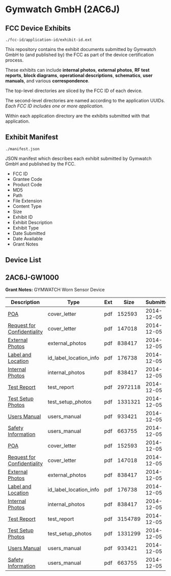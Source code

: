 # Gymwatch GmbH (2AC6J)
## FCC Device Exhibits

```
./fcc-id/application-id/exhibit-id.ext
```

This repository contains the exhibit documents submitted by Gymwatch GmbH to (and published by) the FCC as part of the device certification process.

These exhibits can include **internal photos**, **external photos**, **RF test reports**, **block diagrams**, **operational descriptions**, **schematics**, **user manuals**, and various **correspondence**.

The top-level directories are sliced by the FCC ID of each device.

The second-level directories are named according to the application UUIDs. *Each FCC ID includes one or more application.*

Within each application directory are the exhibits submitted with that application. 

## Exhibit Manifest

```
./manifest.json
```

JSON manifest which describes each exhibit submitted by Gymwatch GmbH and published by the FCC.

- FCC ID
- Grantee Code
- Product Code
- MD5
- Path
- File Extension
- Content Type
- Size
- Exhibit ID
- Exhibit Description
- Exhibit Type
- Date Submitted
- Date Available
- Grant Notes

## Device List
## 2AC6J-GW1000
**Grant Notes:** GYMWATCH Worn Sensor Device

| Description | Type | Ext | Size | Submitted | Available |
| ----------- | ---- | --- | ---- | --------- | --------- |
| [POA](2AC6J-GW1000/2242ce9e57b804f10db9524e64481b88/2464767.pdf) | cover_letter | pdf | 152593 | 2014-12-05 | 2014-12-05 |
| [Request for Confidentiality](2AC6J-GW1000/2242ce9e57b804f10db9524e64481b88/2464768.pdf) | cover_letter | pdf | 147018 | 2014-12-05 | 2014-12-05 |
| [External Photos](2AC6J-GW1000/2242ce9e57b804f10db9524e64481b88/2464766.pdf) | external_photos | pdf | 838417 | 2014-12-05 | 2014-12-05 |
| [Label and Location](2AC6J-GW1000/2242ce9e57b804f10db9524e64481b88/2464771.pdf) | id_label_location_info | pdf | 176738 | 2014-12-05 | 2014-12-05 |
| [Internal Photos](2AC6J-GW1000/2242ce9e57b804f10db9524e64481b88/2464766.pdf) | internal_photos | pdf | 838417 | 2014-12-05 | 2014-12-05 |
| [Test Report](2AC6J-GW1000/2242ce9e57b804f10db9524e64481b88/2464764.pdf) | test_report | pdf | 2972118 | 2014-12-05 | 2014-12-05 |
| [Test Setup Photos](2AC6J-GW1000/2242ce9e57b804f10db9524e64481b88/2464765.pdf) | test_setup_photos | pdf | 1331321 | 2014-12-05 | 2014-12-05 |
| [Users Manual](2AC6J-GW1000/2242ce9e57b804f10db9524e64481b88/2464769.pdf) | users_manual | pdf | 933421 | 2014-12-05 | 2014-12-05 |
| [Safety Information](2AC6J-GW1000/2242ce9e57b804f10db9524e64481b88/2464770.pdf) | users_manual | pdf | 663755 | 2014-12-05 | 2014-12-05 |
| [POA](2AC6J-GW1000/44f054d7c234d9a09cc6aaed7b3e3196/2464767.pdf) | cover_letter | pdf | 152593 | 2014-12-05 | 2014-12-05 |
| [Request for Confidentiality](2AC6J-GW1000/44f054d7c234d9a09cc6aaed7b3e3196/2464768.pdf) | cover_letter | pdf | 147018 | 2014-12-05 | 2014-12-05 |
| [External Photos](2AC6J-GW1000/44f054d7c234d9a09cc6aaed7b3e3196/2464766.pdf) | external_photos | pdf | 838417 | 2014-12-05 | 2014-12-05 |
| [Label and Location](2AC6J-GW1000/44f054d7c234d9a09cc6aaed7b3e3196/2464771.pdf) | id_label_location_info | pdf | 176738 | 2014-12-05 | 2014-12-05 |
| [Internal Photos](2AC6J-GW1000/44f054d7c234d9a09cc6aaed7b3e3196/2464766.pdf) | internal_photos | pdf | 838417 | 2014-12-05 | 2014-12-05 |
| [Test Report](2AC6J-GW1000/44f054d7c234d9a09cc6aaed7b3e3196/2464875.pdf) | test_report | pdf | 3154789 | 2014-12-05 | 2014-12-05 |
| [Test Setup Photos](2AC6J-GW1000/44f054d7c234d9a09cc6aaed7b3e3196/2464873.pdf) | test_setup_photos | pdf | 1331299 | 2014-12-05 | 2014-12-05 |
| [Users Manual](2AC6J-GW1000/44f054d7c234d9a09cc6aaed7b3e3196/2464769.pdf) | users_manual | pdf | 933421 | 2014-12-05 | 2014-12-05 |
| [Safety Information](2AC6J-GW1000/44f054d7c234d9a09cc6aaed7b3e3196/2464770.pdf) | users_manual | pdf | 663755 | 2014-12-05 | 2014-12-05 |
